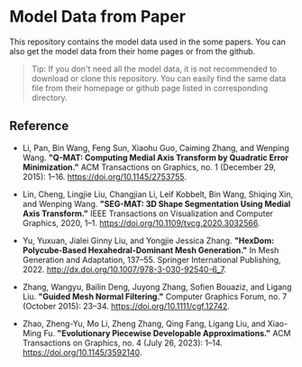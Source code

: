 # Model Data from Paper

This repository contains the model data used in the some papers.
You can also get the model data from their home pages or from the github.

> Tip:
> If you don't need all the model data, it is not recommended to download or clone this repository. You can easily find the same data file from their homepage or github page listed in corresponding directory.

## Reference

- Li, Pan, Bin Wang, Feng Sun, Xiaohu Guo, Caiming Zhang, and Wenping Wang. **"Q-MAT: Computing Medial Axis Transform by Quadratic Error Minimization."** ACM Transactions on Graphics, no. 1 (December 29, 2015): 1–16. https://doi.org/10.1145/2753755.

- Lin, Cheng, Lingjie Liu, Changjian Li, Leif Kobbelt, Bin Wang, Shiqing Xin, and Wenping Wang. **"SEG-MAT: 3D Shape Segmentation Using Medial Axis Transform."** IEEE Transactions on Visualization and Computer Graphics, 2020, 1–1. https://doi.org/10.1109/tvcg.2020.3032566.

- Yu, Yuxuan, Jialei Ginny Liu, and Yongjie Jessica Zhang. **"HexDom: Polycube-Based Hexahedral-Dominant Mesh Generation."** In Mesh Generation and Adaptation, 137–55. Springer International Publishing, 2022. http://dx.doi.org/10.1007/978-3-030-92540-6_7.

- Zhang, Wangyu, Bailin Deng, Juyong Zhang, Sofien Bouaziz, and Ligang Liu. **"Guided Mesh Normal Filtering."** Computer Graphics Forum, no. 7 (October 2015): 23–34. https://doi.org/10.1111/cgf.12742.

- Zhao, Zheng-Yu, Mo Li, Zheng Zhang, Qing Fang, Ligang Liu, and Xiao-Ming Fu. **"Evolutionary Piecewise Developable Approximations."** ACM Transactions on Graphics, no. 4 (July 26, 2023): 1–14. https://doi.org/10.1145/3592140.
